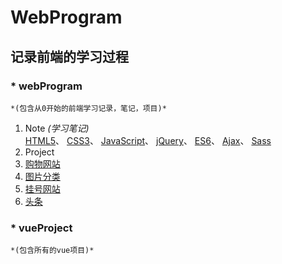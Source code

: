 # WebProgram
## 记录前端的学习过程
### * webProgram  
    *(包含从0开始的前端学习记录，笔记，项目)*
 1. Note  *(学习笔记)*  
   [HTML5](/webProgram/Note/HTML.html/)、
   [CSS3](/webProgram/Note/CSS3.html/)、
   [JavaScript](/webProgram/Note/JavaScript.html/)、
   [jQuery](/webProgram/Note/jQuery.html/)、
   [ES6](/webProgram/Note/ES6.html/)、
   [Ajax](/webProgram/Note/Ajax.html/)、
   [Sass](/webProgram/Note/sass/)
 2. Project  
   1. [购物网站](/webProgram/project/购物网站/)</br>	
   2. [图片分类](/webProgram/project/switchPic/)</br>
   3. [挂号网站](/webProgram/project/挂号网站/)</br>
   4. [头条](/webProgram/project/头条/)</br>
### * vueProject
    *(包含所有的vue项目)*


